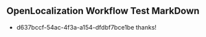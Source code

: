 ## OpenLocalization Workflow Test MarkDown
* d637bccf-54ac-4f3a-a154-dfdbf7bce1be 
thanks!<!--HONumber=Mar16_HO3-->
